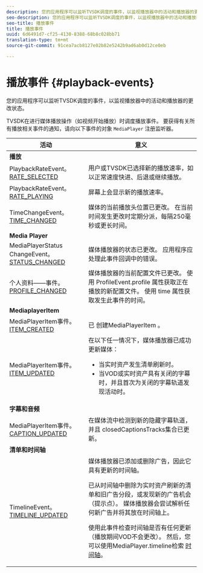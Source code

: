 ```yaml
---
description: 您的应用程序可以监听TVSDK调度的事件，以监视播放器中的活动和播放器的更改状态。
seo-description: 您的应用程序可以监听TVSDK调度的事件，以监视播放器中的活动和播放器的更改状态。
seo-title: 播放事件
title: 播放事件
uuid: 6d6491d7-cf25-4130-8388-68b8c028bb71
translation-type: tm+mt
source-git-commit: 91cea7acb8127e02b82e5242b9ad6ab0d12ce0eb

---
```



# 播放事件 {#playback-events}

您的应用程序可以监听TVSDK调度的事件，以监视播放器中的活动和播放器的更改状态。

TVSDK在进行媒体播放操作（如视频开始播放）时调度播放事件。 要获得有关所有播放相关事件的通知，请向以下事件的对象 `MediaPlayer` 注册监听器。

<table frame="all" colsep="1" rowsep="1" id="table_922EEA3DE0BD47BA982E11F890CA0A6B"> 
 <thead> 
  <tr rowsep="1"> 
   <th colname="1" class="entry"> 活动 </th> 
   <th colname="2" class="entry"> 意义 </th> 
  </tr> 
 </thead>
 <tbody> 
  <tr rowsep="1"> 
   <td colname="1"><b>播放</b> </td> 
   <td colname="2"> </td>
  </tr> 
  <tr rowsep="1"> 
   <td colname="1">PlaybackRateEvent。<a href="https://help.adobe.com/en_US/primetime/api/psdk/asdoc-dhls_1.4/com/adobe/mediacore/events/PlaybackRateEvent.html#RATE_SELECTED" format="html" scope="external"> RATE_SELECTED</a> </td> 
   <td colname="2"> 用户或TVSDK已选择新的播放速率，如以正常速度快进、后退或继续播放。 </td> 
  </tr> 
  <tr rowsep="1"> 
   <td colname="1">PlaybackRateEvent。<a href="https://help.adobe.com/en_US/primetime/api/psdk/asdoc-dhls_1.4/com/adobe/mediacore/events/PlaybackRateEvent.html#RATE_PLAYING" format="html" scope="external"> RATE_PLAYING</a> </td> 
   <td colname="2"> 屏幕上会显示新的播放速率。 </td> 
  </tr> 
  <tr rowsep="1"> 
   <td colname="1"> TimeChangeEvent。<a href="https://help.adobe.com/en_US/primetime/api/psdk/asdoc-dhls_1.4/com/adobe/mediacore/events/TimeChangeEvent.html#TIME_CHANGED" format="html" scope="external"> TIME_CHANGED</a> </td> 
   <td colname="2"> 媒体的当前播放头位置已更改。 在当前时间发生更改时定期分派，每隔250毫秒或更长时间。 </td> 
  </tr> 
  <tr rowsep="1"> 
   <td colname="1"><b>Media Player</b> </td> 
   <td colname="2"> </td>
  </tr> 
  <tr rowsep="1"> 
   <td colname="1">MediaPlayerStatus ChangeEvent。<a href="https://help.adobe.com/en_US/primetime/api/psdk/asdoc-dhls_1.4/com/adobe/mediacore/events/MediaPlayerStatusChangeEvent.html#STATUS_CHANGED" format="html" scope="external"> STATUS_CHANGED</a> </td> 
   <td colname="2"> 媒体播放器的状态已更改。 应用程序应处理此事件回调中的错误。 </td> 
  </tr> 
  <tr rowsep="1"> 
   <td colname="1">个人资料——事件。<a href="https://help.adobe.com/en_US/primetime/api/psdk/asdoc-dhls_1.4/com/adobe/mediacore/events/ProfileEvent.html#PROFILE_CHANGED" format="html" scope="external"> PROFILE_CHANGED</a> </td> 
   <td colname="2">媒体播放器的当前配置文件已更改。 使用 <span class="codeph"> ProfileEvent.profile</span> 属性获取正在播放的新配置文件。 使用 <span class="codeph"> time</span> 属性获取发生此事件的时间。 </td> 
  </tr> 
  <tr rowsep="1"> 
   <td colname="1"><b>MediaplayerItem</b> </td> 
   <td colname="2"> </td>
  </tr> 
  <tr rowsep="1"> 
   <td colname="1">MediaPlayerItem事件。<a href="https://help.adobe.com/en_US/primetime/api/psdk/asdoc-dhls_1.4/com/adobe/mediacore/events/MediaPlayerItemEvent.html#ITEM_CREATED" format="html" scope="external"> ITEM_CREATED</a> </td> 
   <td colname="2">已 <span class="codeph"> 创建MediaPlayerItem</span> 。 </td> 
  </tr> 
  <tr rowsep="1"> 
   <td colname="1">MediaPlayerItem事件。<a href="https://help.adobe.com/en_US/primetime/api/psdk/asdoc-dhls_1.4/com/adobe/mediacore/events/MediaPlayerItemEvent.html#ITEM_UPDATED" format="html" scope="external"> ITEM_UPDATED</a> </td> 
   <td colname="2">在以下任一情况下，媒体播放器已成功更新媒体： 
    <ul id="ul_E4D1A1D468544C3B9F8046E9B68A956D"> 
     <li id="li_35A2A417BF924E039D9CB36CFBCDFEB6">当实时资产发生清单刷新时。 </li> 
     <li id="li_E7AB380C212B4011B07C3B313282681C">当VOD或实时资产具有关闭的字幕时，并且首次为关闭的字幕轨道发现活动时。 </li> 
    </ul> </td> 
  </tr> 
  <tr rowsep="1"> 
   <td colname="1"><b>字幕和音频</b> </td> 
   <td colname="2"> </td>
  </tr> 
  <tr rowsep="1"> 
   <td colname="1"> MediaPlayerItem事件。<a href="https://help.adobe.com/en_US/primetime/api/psdk/asdoc-dhls_1.4/com/adobe/mediacore/events/MediaPlayerItemEvent.html#CAPTION_UPDATED" format="html" scope="external"> CAPTION_UPDATED</a> </td> 
   <td colname="2">在媒体流中检测到新的隐藏字幕轨道，并且 <span class="codeph"></span> closedCaptionsTracks集合已更新。 </td> 
  </tr> 
  <tr rowsep="1"> 
   <td colname="1"><b>清单和时间轴</b> </td> 
   <td colname="2"> </td>
  </tr> 
  <tr rowsep="0"> 
   <td colname="1">TimelineEvent。<a href="https://help.adobe.com/en_US/primetime/api/psdk/asdoc-dhls_1.4/com/adobe/mediacore/events/TimelineEvent.html#TIMELINE_UPDATED" format="html" scope="external"> TIMELINE_UPDATED</a> </td> 
   <td colname="2">媒体播放器已添加或删除广告，因此它具有更新的时间轴。 <p>已从时间轴中删除为实时资产刷新的清单和旧广告分段，或发现新的广告机会（提示点）。 媒体播放器会尝试解析任何新广告并将其放在时间轴上。 </p> <p> 使用此事件检查时间轴是否有任何更新（播放期间VOD不会更改）。 然后，您可以使用MediaPlayer.timeline检索 <a href="https://help.adobe.com/en_US/primetime/api/psdk/asdoc-dhls_1.4/com/adobe/mediacore/MediaPlayer.html#timeline" format="html" scope="external"> 时间轴</a>。 </p> </td> 
  </tr> 
 </tbody> 
</table>

